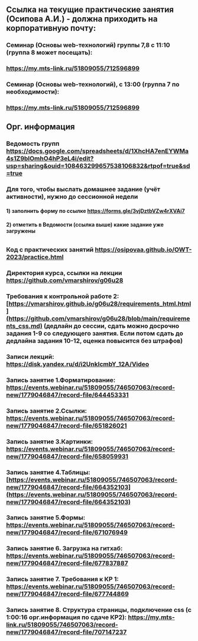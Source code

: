 ## Ссылка на текущие практические занятия (Осипова А.И.) - должна приходить на корпоративную почту:
### Семинар (Основы web-технологий) группы 7,8 с 11:10 (группа 8 может посещать):
### https://my.mts-link.ru/51809055/712596899

### Семинар (Основы web-технологий), с 13:00 (группа 7 по необходимости):
### https://my.mts-link.ru/51809055/712596899


## Орг. информация
### Ведомость групп https://docs.google.com/spreadsheets/d/1XhcHA7enEYWMa4s1Z9blOmhO4hP3eL4i/edit?usp=sharing&ouid=108463299657538106832&rtpof=true&sd=true 
### Для того, чтобы выслать домашнее задание (учёт активности), нужно до сессионной недели
#### 1) заполнить форму по ссылке https://forms.gle/3vjDztbVZw4rXVAi7 
#### 2) отметить в Ведомости (ссылка выше) какие задание уже загружены
######
### Код с практических занятий https://osipovaa.github.io/OWT-2023/practice.html
### Директория курса, ссылки на лекции https://github.com/vmarshirov/g06u28

### Требования к контрольной работе 2: [https://vmarshirov.github.io/g06u28/requirements_html.html](https://github.com/vmarshirov/g06u28/blob/main/requirements_css.md) (дедлайн до сессии, сдать можно досрочно задания 1-9 со следующего занятия. Если потом сдать до дедлайна задания 10-12, оценка повысится без штрафов)

### Записи лекций: https://disk.yandex.ru/d/i2UnklcmbY_12A/Video
### Запись занятие 1.Форматирование: [https://events.webinar.ru/51809055/746507063/record-new/1779046847/record-file/644453331 ](https://events.webinar.ru/51809055/746507063/record-new/1779046847/record-file/644453331)
### Запись занятие 2.Ссылки: [https://events.webinar.ru/51809055/746507063/record-new/1779046847/record-file/651826021 ](https://events.webinar.ru/51809055/746507063/record-new/1779046847/record-file/651826021)
### Запись занятие 3.Картинки: https://events.webinar.ru/51809055/746507063/record-new/1779046847/record-file/658059931 
### Запись занятие 4.Таблицы: [https://events.webinar.ru/51809055/746507063/record-new/1779046847/record-file/664352103](https://events.webinar.ru/51809055/746507063/record-new/1779046847/record-file/664352103)
### Запись занятие 5.Формы: https://events.webinar.ru/51809055/746507063/record-new/1779046847/record-file/671076949 
### Запись занятие 6. Загрузка на гитхаб: https://events.webinar.ru/51809055/746507063/record-new/1779046847/record-file/677837887 
### Запись занятие 7. Требования к КР 1: https://events.webinar.ru/51809055/746507063/record-new/1779046847/record-file/677744869
### Запись занятие 8. Структура страницы, подключение css (с 1:00:16 орг.информация по сдаче КР2): https://my.mts-link.ru/51809055/746507063/record-new/1779046847/record-file/707147237 
